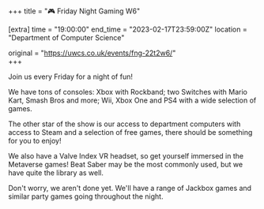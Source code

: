 +++
title = "🎮 Friday Night Gaming W6"

[extra]
time = "19:00:00"
end_time = "2023-02-17T23:59:00Z"
location = "Department of Computer Science"

original = "https://uwcs.co.uk/events/fng-22t2w6/"    
+++

Join us every Friday for a night of fun!

We have tons of consoles: Xbox with Rockband; two Switches with Mario Kart, Smash Bros and more; Wii, Xbox One and PS4 with a wide selection of games.

The other star of the show is our access to department computers with access to Steam and a selection of free games, there should be something for you to enjoy!

We also have a Valve Index VR headset, so get yourself immersed in the Metaverse games! Beat Saber may be the most commonly used, but we have quite the library as well.

Don't worry, we aren't done yet. We'll have a range of Jackbox games and similar party games going throughout the night.
